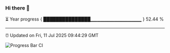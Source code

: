 ### Hi there 👋

⏳ Year progress { ███████████████▁▁▁▁▁▁▁▁▁▁▁▁▁▁▁ } 52.44 %

---

⏰ Updated on Fri, 11 Jul 2025 09:44:29 GMT

![Progress Bar CI](https://github.com/IshwaranRudhara/GIT-ACTION/workflows/Progress%20Bar%20CI/badge.svg)
